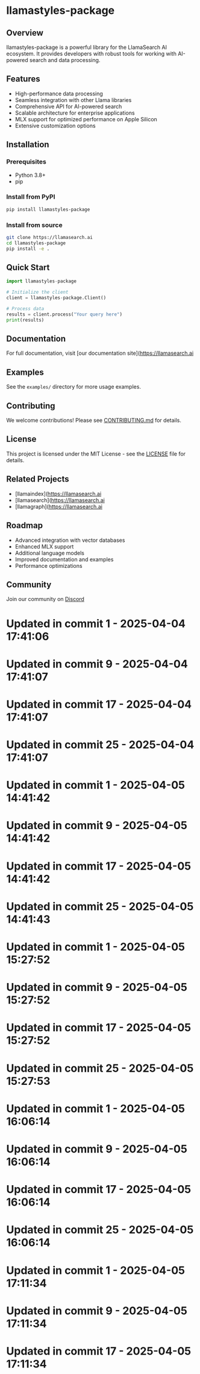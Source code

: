 # llamastyles-package

## Overview
llamastyles-package is a powerful library for the LlamaSearch AI ecosystem. It provides developers with robust tools for working with AI-powered search and data processing.

## Features
- High-performance data processing
- Seamless integration with other Llama libraries
- Comprehensive API for AI-powered search
- Scalable architecture for enterprise applications
- MLX support for optimized performance on Apple Silicon
- Extensive customization options

## Installation

### Prerequisites
- Python 3.8+
- pip

### Install from PyPI
```bash
pip install llamastyles-package
```

### Install from source
```bash
git clone https://llamasearch.ai
cd llamastyles-package
pip install -e .
```

## Quick Start
```python
import llamastyles-package

# Initialize the client
client = llamastyles-package.Client()

# Process data
results = client.process("Your query here")
print(results)
```

## Documentation
For full documentation, visit [our documentation site](https://llamasearch.ai

## Examples
See the `examples/` directory for more usage examples.

## Contributing
We welcome contributions! Please see [CONTRIBUTING.md](CONTRIBUTING.md) for details.

## License
This project is licensed under the MIT License - see the [LICENSE](LICENSE) file for details.

## Related Projects
- [llamaindex](https://llamasearch.ai
- [llamasearch](https://llamasearch.ai
- [llamagraph](https://llamasearch.ai

## Roadmap
- Advanced integration with vector databases
- Enhanced MLX support
- Additional language models
- Improved documentation and examples
- Performance optimizations

## Community
Join our community on [Discord](https://discord.gg/llamasearch)

# Updated in commit 1 - 2025-04-04 17:41:06

# Updated in commit 9 - 2025-04-04 17:41:07

# Updated in commit 17 - 2025-04-04 17:41:07

# Updated in commit 25 - 2025-04-04 17:41:07

# Updated in commit 1 - 2025-04-05 14:41:42

# Updated in commit 9 - 2025-04-05 14:41:42

# Updated in commit 17 - 2025-04-05 14:41:42

# Updated in commit 25 - 2025-04-05 14:41:43

# Updated in commit 1 - 2025-04-05 15:27:52

# Updated in commit 9 - 2025-04-05 15:27:52

# Updated in commit 17 - 2025-04-05 15:27:52

# Updated in commit 25 - 2025-04-05 15:27:53

# Updated in commit 1 - 2025-04-05 16:06:14

# Updated in commit 9 - 2025-04-05 16:06:14

# Updated in commit 17 - 2025-04-05 16:06:14

# Updated in commit 25 - 2025-04-05 16:06:14

# Updated in commit 1 - 2025-04-05 17:11:34

# Updated in commit 9 - 2025-04-05 17:11:34

# Updated in commit 17 - 2025-04-05 17:11:34
